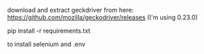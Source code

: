 download and extract geckdriver from here: https://github.com/mozilla/geckodriver/releases (I'm using 0.23.0)

pip install -r requirements.txt

to install selenium and .env
